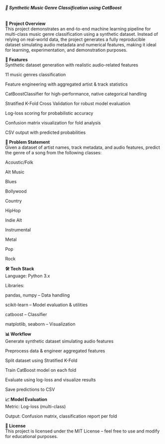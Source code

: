__*****🎵 Synthetic Music Genre Classification using CatBoost*****__<br><br><br>
**📌 Project Overview**<br>
This project demonstrates an end-to-end machine learning pipeline for multi-class music genre classification using a synthetic dataset.
Instead of relying on real-world data, the project generates a fully reproducible dataset simulating audio metadata and numerical features, making it ideal for learning, experimentation, and demonstration purposes.

**📂 Features**<br>
Synthetic dataset generation with realistic audio-related features

11 music genres classification

Feature engineering with aggregated artist & track statistics

CatBoostClassifier for high-performance, native categorical handling

Stratified K-Fold Cross Validation for robust model evaluation

Log-loss scoring for probabilistic accuracy

Confusion matrix visualization for fold analysis

CSV output with predicted probabilities

**🎯 Problem Statement**<br>
Given a dataset of artist names, track metadata, and audio features, predict the genre of a song from the following classes:

Acoustic/Folk

Alt Music

Blues

Bollywood

Country

HipHop

Indie Alt

Instrumental

Metal

Pop

Rock

**🛠️ Tech Stack**<br>
Language: Python 3.x

Libraries:

pandas, numpy – Data handling

scikit-learn – Model evaluation & utilities

catboost – Classifier

matplotlib, seaborn – Visualization

**📊 Workflow**<br>
Generate synthetic dataset simulating audio features

Preprocess data & engineer aggregated features

Split dataset using Stratified K-Fold

Train CatBoost model on each fold

Evaluate using log-loss and visualize results

Save predictions to CSV

**📈 Model Evaluation**<br>
Metric: Log-loss (multi-class)

Output: Confusion matrix, classification report per fold

**📜 License**<br>
This project is licensed under the MIT License – feel free to use and modify for educational purposes.
